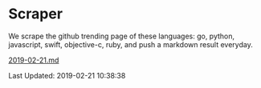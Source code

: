 # Scraper

We scrape the github trending page of these languages: go, python, javascript, swift, objective-c, ruby, and push a markdown result everyday.

[2019-02-21.md](https://github.com/henson/Scraper/blob/master/2019-02-21.md)

Last Updated: 2019-02-21 10:38:38